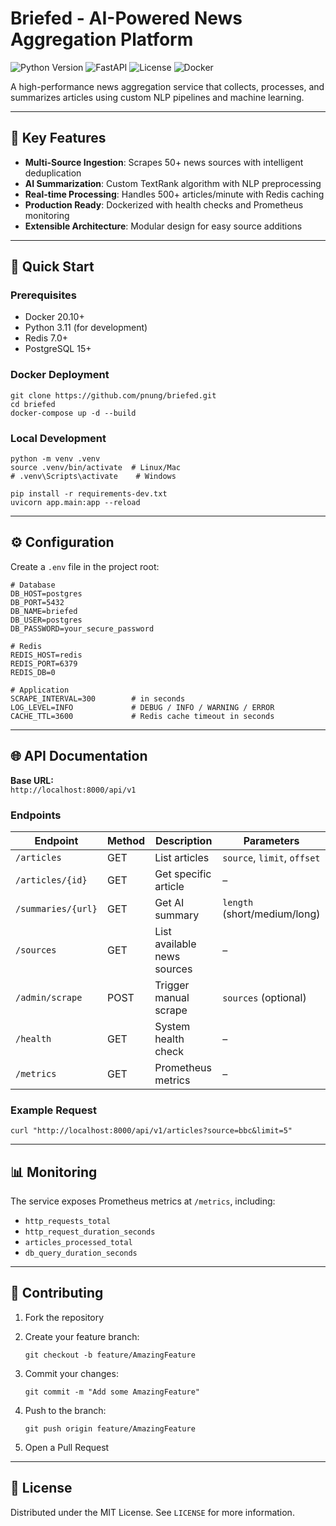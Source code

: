 # Briefed - AI-Powered News Aggregation Platform

![Python Version](https://img.shields.io/badge/python-3.11%2B-blue) ![FastAPI](https://img.shields.io/badge/FastAPI-0.109-green) ![License](https://img.shields.io/badge/license-MIT-green) ![Docker](https://img.shields.io/badge/docker-ready-blueviolet)

A high-performance news aggregation service that collects, processes, and summarizes articles using custom NLP pipelines and machine learning.

---

## 🌟 Key Features

- **Multi-Source Ingestion**: Scrapes 50+ news sources with intelligent deduplication  
- **AI Summarization**: Custom TextRank algorithm with NLP preprocessing  
- **Real-time Processing**: Handles 500+ articles/minute with Redis caching  
- **Production Ready**: Dockerized with health checks and Prometheus monitoring  
- **Extensible Architecture**: Modular design for easy source additions  

---

## 🚀 Quick Start

### Prerequisites

- Docker 20.10+  
- Python 3.11 (for development)  
- Redis 7.0+  
- PostgreSQL 15+  

### Docker Deployment

    git clone https://github.com/pnung/briefed.git
    cd briefed
    docker-compose up -d --build

### Local Development

    python -m venv .venv
    source .venv/bin/activate  # Linux/Mac
    # .venv\Scripts\activate    # Windows

    pip install -r requirements-dev.txt
    uvicorn app.main:app --reload

---

## ⚙️ Configuration

Create a `.env` file in the project root:

    # Database
    DB_HOST=postgres
    DB_PORT=5432
    DB_NAME=briefed
    DB_USER=postgres
    DB_PASSWORD=your_secure_password

    # Redis
    REDIS_HOST=redis
    REDIS_PORT=6379
    REDIS_DB=0

    # Application
    SCRAPE_INTERVAL=300        # in seconds
    LOG_LEVEL=INFO             # DEBUG / INFO / WARNING / ERROR
    CACHE_TTL=3600             # Redis cache timeout in seconds

---

## 🌐 API Documentation

**Base URL:**  
`http://localhost:8000/api/v1`

### Endpoints

| Endpoint            | Method | Description                  | Parameters                   |
|---------------------|--------|------------------------------|------------------------------|
| `/articles`         | GET    | List articles                | `source`, `limit`, `offset`  |
| `/articles/{id}`    | GET    | Get specific article         | –                            |
| `/summaries/{url}`  | GET    | Get AI summary               | `length` (short/medium/long) |
| `/sources`          | GET    | List available news sources  | –                            |
| `/admin/scrape`     | POST   | Trigger manual scrape        | `sources` (optional)         |
| `/health`           | GET    | System health check          | –                            |
| `/metrics`          | GET    | Prometheus metrics           | –                            |

### Example Request

    curl "http://localhost:8000/api/v1/articles?source=bbc&limit=5"

---

## 📊 Monitoring

The service exposes Prometheus metrics at `/metrics`, including:

- `http_requests_total`  
- `http_request_duration_seconds`  
- `articles_processed_total`  
- `db_query_duration_seconds`

---

## 🤝 Contributing

1. Fork the repository  
2. Create your feature branch:

       git checkout -b feature/AmazingFeature

3. Commit your changes:

       git commit -m "Add some AmazingFeature"

4. Push to the branch:

       git push origin feature/AmazingFeature

5. Open a Pull Request

---

## 📜 License

Distributed under the MIT License. See `LICENSE` for more information.